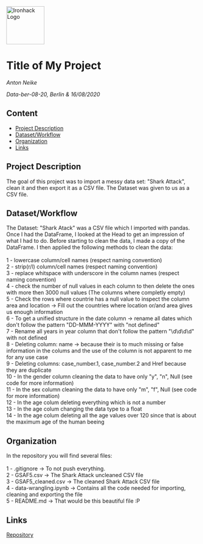<img src="https://bit.ly/2VnXWr2" alt="Ironhack Logo" width="100"/>

# Title of My Project
*Anton Neike*

*Data-ber-08-20, Berlin & 16/08/2020*

## Content
- [Project Description](#project-description)
- [Dataset/Workflow](#dataset/workflow)
- [Organization](#organization)
- [Links](#links)

## Project Description
The goal of this project was to import a messy data set: "Shark Attack", clean it and then export it as a CSV file. The Dataset was given to us as a CSV file.

## Dataset/Workflow
The Dataset: "Shark Atack" was a CSV file which I imported with pandas. Once I had the DataFrame, I looked at the Head to get an impression of what I had to do. Before starting to clean the data, I made a copy of the DataFrame. I then applied the following methods to clean the data:<br>
<br>
1 - lowercase column/cell names (respect naming convention)<br>
2 - strip(r/l) column/cell names (respect naming convention)<br>
3 - replace whitspace with underscore in the column names (respect naming convention)<br>
4 - check the number of null values in each column to then delete the ones with more then 3000 null values (The columns where completly empty)<br>
5 - Check the rows where countrie has a null value to inspect the column area and location -> Fill out the countries where location or/and area gives us enough information<br>
6 - To get a unified structure in the date column -> rename all dates which don't follow the pattern "DD-MMM-YYYY" with "not defined"<br>
7 - Rename all years in year column that don't follow the pattern "\d\d\d\d" with not defined<br>
8 - Deleting column: name -> because their is to much missing or false information in the colums and the use of the column is not apparent to me for any use case<br>
9 - Deleting columns: case_number.1, case_number.2 and Href because they are duplicate<br>
10 - In the gender column cleaning the data to have only "y", "n", Null (see code for more information)<br>
11 - In the sex column cleaning the data to have only "m", "f", Null (see code for more information)<br>
12 - In the age colum deleting everything which is not a number<br>
13 - In the age colum changing the data type to a float<br>
14 - In the age colum deleting all the age values over 120 since that is about the maximum age of the human beeing

## Organization
In the repository you will find several files:<br>
<br>
1 - .gitignore -> To not push everything.<br>
2 - GSAF5.csv -> The Shark Attack uncleaned CSV file<br>
3 - GSAF5_cleaned.csv -> The cleaned Shark Attack CSV file<br>
4 - data-wrangling.ipynb -> Contains all the code needed for importing, cleaning and exporting the file<br>
5 - README.md -> That would be this beautiful file :P

## Links
[Repository](https://github.com/fctonio/Data-Cleaning)